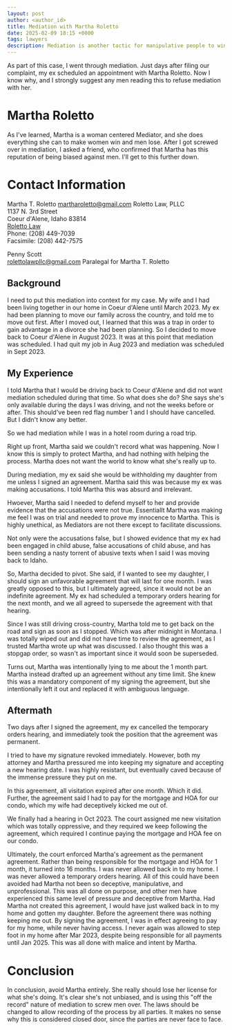 ```yaml
---
layout: post
author: <author_id> 
title: Mediation with Martha Roletto
date: 2025-02-09 18:15 +0000
tags: lawyers
description: Mediation is another tactic for manipulative people to win
---
```

As part of this case, I went through mediation. Just days after filing our complaint, my ex scheduled an appointment with Martha Roletto. Now I know why, and I strongly suggest any men reading this to refuse mediation with her.

# Martha Roletto

As I've learned, Martha is a woman centered Mediator, and she does everything she can to make women win and men lose. After I got screwed over in mediation, I asked a friend, who confirmed that Martha has this reputation of being biased against men. I'll get to this further down.

# Contact Information  

Martha T. Roletto 
[martharoletto@gmail.com](emailto:martharoletto@gmail.com)
Roletto Law, PLLC  
1137 N. 3rd Street     
Coeur d'Alene, Idaho 83814  
[Roletto Law](RolettoLaw.com)    
Phone: (208) 449-7039  
Facsimile: (208) 442-7575  

Penny Scott  
[rolettolawpllc@gmail.com](emailto:rolettolawpllc@gmail.com)
Paralegal for Martha T. Roletto  

## Background

I need to put this mediation into context for my case. My wife and I had been living together in our home in Coeur d'Alene until March 2023. My ex had been planning to move our family across the country, and told me to move out first. After I moved out, I learned that this was a trap in order to gain advantage in a divorce she had been planning. So I decided to move back to Coeur d'Alene in August 2023. It was at this point that mediation was scheduled. I had quit my job in Aug 2023 and mediation was scheduled in Sept 2023. 

## My Experience

I told Martha that I would be driving back to Coeur d'Alene and did not want mediation scheduled during that time. So what does she do? She says she's only available during the days I was driving, and not the weeks before or after. This should've been red flag number 1 and I should have cancelled. But I didn't know any better.

So we had mediation while I was in a hotel room during a road trip. 

Right up front, Martha said we couldn't record what was happening. Now I know this is simply to protect Martha, and had nothing with helping the process. Martha does not want the world to know what she's really up to.

During mediation, my ex said she would be withholding my daughter from me unless I signed an agreement. Martha said this was because my ex was making accusations. I told Martha this was absurd and irrelevant.

Hwoever, Martha said I needed to defend myself to her and provide evidence that the accusations were not true. Essentiallt Martha was making me feel I was on trial and needed to prove my innocence to Martha. This is highly unethical, as Mediators are not there except to facilitate discussions. 

Not only were the accusations false, but I showed evidence that my ex had been engaged in child abuse, false accusations of child abuse, and has been sending a nasty torrent of abusive texts when I said I was moving back to Idaho.

So, Martha decided to pivot. She said, if I wanted to see my daughter, I should sign an unfavorable agreement that will last for one month. I was greatly opposed to this, but I ultimately agreed, since it would not be an indefinite agreement. My ex had scheduled a temporary orders hearing for the next month, and we all agreed to supersede the agreement with that hearing.

Since I was still driving cross-country, Martha told me to get back on the road and sign as soon as I stopped. Which was after midnight in Montana. I was totally wiped out and did not have time to review the agreement, as I trusted Martha wrote up what was discussed. I also thought this was a stopgap order, so wasn't as important since it would soon be superseded. 

Turns out, Martha was intentionally lying to me about the 1 month part. Martha instead drafted up an agreement without any time limit. She knew this was a mandatory component of my signing the agreement, but she intentionally left it out and replaced it with ambiguous language.

## Aftermath

Two days after I signed the agreement, my ex cancelled the temporary orders hearing, and immediately took the position that the agreement was permanent.

I tried to have my signature revoked immediately. However, both my attorney and Martha pressured me into keeping my signature and accepting a new hearing date. I was highly resistant, but eventually caved because of the immense pressure they put on me.

In this agreement, all visitation expired after one month. Which it did. Further, the agreement said I had to pay for the mortgage and HOA for our condo, which my wife had deceptively kicked me out of.

We finally had a hearing in Oct 2023. The court assigned me new visitation which was totally oppressive, and they required we keep following the agreement, which required I continue paying the mortgage and HOA fee on our condo.

Ultimately, the court enforced Martha's agreement as the permanent agreement. Rather than being responsible for the mortgage and HOA for 1 month, it turned into 16 months. I was never allowed back in to my home. I was never allowed a temporary orders hearing. All of this could have been avoided had Martha not been so deceptive, manipulative, and unprofessional. This was all done on purpose, and other men have experienced this same level of pressure and deceptive from Martha. Had Martha not created this agreement, I would have just walked back in to my home and gotten my daughter. Before the agreement there was nothing keeping me out. By signing the agreement, I was in effect agreeing to pay for my home, while never having access. I never again was allowed to step foot in my home after Mar 2023, despite being responsible for all payments until Jan 2025. This was all done with malice and intent by Martha.

# Conclusion

In conclusion, avoid Martha entirely. She really should lose her license for what she's doing. It's clear she's not unbiased, and is using this "off the record" nature of mediation to screw men over. The laws should be changed to allow recording of the process by all parties. It makes no sense why this is considered closed door, since the parties are never face to face.
